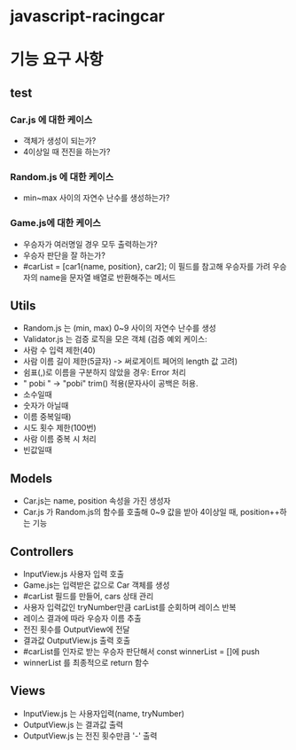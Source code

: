 # javascript-racingcar

# 기능 요구 사항

## **test**

### Car.js 에 대한 케이스

- 객체가 생성이 되는가?
- 4이상일 때 전진을 하는가?

### Random.js 에 대한 케이스

- min~max 사이의 자연수 난수를 생성하는가?

### Game.js에 대한 케이스

- 우승자가 여러명일 경우 모두 출력하는가?
- 우승자 판단을 잘 하는가?
- #carList = [car1{name, position}, car2]; 이 필드를 참고해 우승자를 가려 우승자의 name을 문자열 배열로 반환해주는 메서드

## Utils

- Random.js 는 (min, max) 0~9 사이의 자연수 난수를 생성
- Validator.js 는 검증 로직을 모은 객체
  (검증 예외 케이스:
- 사람 수 입력 제한(40)
- 사람 이름 길이 제한(5글자) -> 써로게이트 페어의 length 값 고려)
- 쉼표(,)로 이름을 구분하지 않았을 경우: Error 처리
- " pobi " -> "pobi" trim() 적용(문자사이 공백은 허용.
- 소수일때
- 숫자가 아닐때
- 이름 중복일때)
- 시도 횟수 제한(100번)
- 사람 이름 중복 시 처리
- 빈값일때


## Models

- Car.js는 name, position 속성을 가진 생성자
- Car.js 가 Random.js의 함수를 호출해 0~9 값을 받아 4이상일 때, position++하는 기능

## Controllers

- InputView.js 사용자 입력 호출
- Game.js는 입력받은 값으로 Car 객체를 생성
- #carList 필드를 만들어, cars 상태 관리
- 사용자 입력값인 tryNumber만큼 carList를 순회하며 레이스 반복
- 레이스 결과에 따라 우승자 이름 추출
- 전진 횟수를 OutputView에 전달
- 결과값 OutputView.js 출력 호출
- #carList를 인자로 받는 우승자 판단해서 const winnerList = []에 push
- winnerList 를 최종적으로 return 함수

## Views

- InputView.js 는 사용자입력(name, tryNumber)
- OutputView.js 는 결과값 출력
- OutputView.js 는 전진 횟수만큼 '-' 출력
